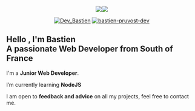<!-- ![header](https://capsule-render.vercel.app/api?type=waving&color=0:324050,50:202D3C,100:324050&height=220&section=header&text=Bastien%20Pruvost&fontSize=35&fontAlignY=25&desc=Web%20Developer&descSize=20&descAlign=50&descAlignY=45&animation=scaleIn&fontColor=FFFFFF) -->
<p align="center">
<img src="https://github-readme-stats.vercel.app/api/top-langs?username=dev-bastienpruvost&show_icons=true&locale=en&layout=compact&title_color=fff&text_color=fff&icon_color=fff&bg_color=0,324050,202D3C&hide_border=true&langs_count=6&"><img src="https://github-readme-stats.vercel.app/api?username=dev-bastienpruvost&show_icons=true&locale=en&title_color=fff&text_color=fff&icon_color=fff&bg_color=0,202D3C,324050&hide_border=true&include_all_commits=true&count_private=true&custom_title=GitHub+Stats">
</p>  
  
  
  
<p align="center"> <a href="https://twitter.com/Dev_Bastien"><img src="https://img.shields.io/badge/Twitter-1DA1F2?style=for-the-badge&logo=twitter&logoColor=white" alt="Dev_Bastien" /></a> <a href="https://www.linkedin.com/in/bastien-pruvost-dev/"><img src="https://img.shields.io/badge/LinkedIn-0077B5?style=for-the-badge&logo=linkedin&logoColor=white" alt="bastien-pruvost-dev" /></a> </p>  
<h2>Hello , I'm Bastien </br>  
A passionate Web Developer from South of France</h2>
  
I'm a **Junior Web Developer**.

<!-- 🔭 I’m currently working on [Project Name](Project Link) -->

I’m currently learning **NodeJS**

<!-- 👯 I’m looking to collaborate on [Project Name](Project Link) -->

I am open to **feedback and advice** on all my projects, feel free to contact me.

<!-- 👨‍💻 All of my projects are available at [http://www.portfolio.pruvostbastien.fr/]( http://www.portfolio.pruvostbastien.fr/) (SOON) -->

<!-- 📝 I regularly write articles on [Blog Link](Blog Link) -->

<!-- 💬 Ask me about **HTML, CSS and Sass** 😅 (There will be more soon 😇) -->

<!-- 📫 You can contact me at **contact@pruvostbastien.fr** -->

<!-- 

<h4 align="left">Technologies, languages and tools that I use 💻</h4>

<p align="left">
<a href="#" target="_blank" rel="noreferrer"><img src="https://raw.githubusercontent.com/devicons/devicon/master/icons/html5/html5-original-wordmark.svg" alt="html5" width="40" height="40"/></a>
<a href="#" target="_blank" rel="noreferrer"><img src="https://raw.githubusercontent.com/devicons/devicon/master/icons/css3/css3-original-wordmark.svg" alt="css3" width="40" height="40"/></a>
<a href="#" target="_blank" rel="noreferrer"><img src="https://raw.githubusercontent.com/devicons/devicon/master/icons/sass/sass-original.svg" alt="sass" width="40" height="40"/></a>
<a href="#" target="_blank" rel="noreferrer"><img src="https://raw.githubusercontent.com/devicons/devicon/master/icons/javascript/javascript-original.svg" alt="javascript" width="40" height="40"/></a>
<a href="#" target="_blank" rel="noreferrer"><img src="https://www.vectorlogo.zone/logos/git-scm/git-scm-icon.svg" alt="git" width="40" height="40"/></a>
<a href="#" target="_blank" rel="noreferrer"><img src="https://raw.githubusercontent.com/devicons/devicon/master/icons/photoshop/photoshop-line.svg" alt="photoshop" width="40" height="40"/></a>
<a href="#" target="_blank" rel="noreferrer"><img src="https://www.vectorlogo.zone/logos/adobe_illustrator/adobe_illustrator-icon.svg" alt="illustrator" width="40" height="40"/></a>
<a href="#" target="_blank" rel="noreferrer"><img src="https://cdn.worldvectorlogo.com/logos/adobe-xd.svg" alt="xd" width="40" height="40"/></a>
</p>


<h4 align="left">Technologies, languages and tools that interest me for later 🧐</h4>
    
<p align="left">
    
<a href="#" target="_blank" rel="noreferrer"><img src="https://raw.githubusercontent.com/devicons/devicon/master/icons/react/react-original-wordmark.svg" alt="react" width="50" height="50"/></a>
<a href="#" target="_blank" rel="noreferrer"><img src="https://raw.githubusercontent.com/devicons/devicon/master/icons/typescript/typescript-original.svg" alt="typescript" width="50" height="50"/></a>
<a href="#" target="_blank" rel="noreferrer"><img src="https://raw.githubusercontent.com/devicons/devicon/master/icons/express/express-original-wordmark.svg" alt="express" width="50" height="50"/></a>
<a href="#" target="_blank" rel="noreferrer"><img src="https://raw.githubusercontent.com/devicons/devicon/master/icons/nodejs/nodejs-original-wordmark.svg" alt="nodejs" width="50" height="50"/></a>
<a href="#" target="_blank" rel="noreferrer"><img src="https://raw.githubusercontent.com/devicons/devicon/master/icons/mysql/mysql-original-wordmark.svg" alt="mysql" width="50" height="50"/></a>
<a href="#" target="_blank" rel="noreferrer"><img src="https://raw.githubusercontent.com/devicons/devicon/master/icons/mongodb/mongodb-original-wordmark.svg" alt="mongodb" width="50" height="50"/></a>
<a href="#" target="_blank" rel="noreferrer"><img src="https://cdn.worldvectorlogo.com/logos/nextjs-2.svg" alt="nextjs" width="50" height="50"/></a>
<a href="#" target="_blank" rel="noreferrer"><img src="https://reactnative.dev/img/header_logo.svg" alt="reactnative" width="50" height="50"/></a>
<a href="#" target="_blank" rel="noreferrer"><img src="https://raw.githubusercontent.com/devicons/devicon/master/icons/docker/docker-original-wordmark.svg" alt="docker" width="50" height="50"/></a>
</p>
 -->
